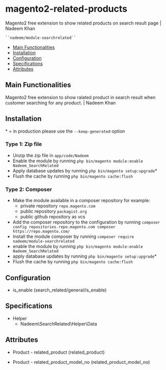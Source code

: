 # magento2-related-products
Magento2 free extension to show related products on search result page | Nadeem Khan

    ``nadeem/module-searchrelated``

 - [Main Functionalities](#markdown-header-main-functionalities)
 - [Installation](#markdown-header-installation)
 - [Configuration](#markdown-header-configuration)
 - [Specifications](#markdown-header-specifications)
 - [Attributes](#markdown-header-attributes)


## Main Functionalities
Magento2 free extension to show ralated product in search result when customer searching for any product. | Nadeem Khan

## Installation
\* = in production please use the `--keep-generated` option

### Type 1: Zip file

 - Unzip the zip file in `app/code/Nadeem`
 - Enable the module by running `php bin/magento module:enable Nadeem_SearchRelated`
 - Apply database updates by running `php bin/magento setup:upgrade`\*
 - Flush the cache by running `php bin/magento cache:flush`

### Type 2: Composer

 - Make the module available in a composer repository for example:
    - private repository `repo.magento.com`
    - public repository `packagist.org`
    - public github repository as vcs
 - Add the composer repository to the configuration by running `composer config repositories.repo.magento.com composer https://repo.magento.com/`
 - Install the module composer by running `composer require nadeem/module-searchrelated`
 - enable the module by running `php bin/magento module:enable Nadeem_SearchRelated`
 - apply database updates by running `php bin/magento setup:upgrade`\*
 - Flush the cache by running `php bin/magento cache:flush`


## Configuration

 - is_enable (search_related/general/is_enable)


## Specifications

 - Helper
	- Nadeem\SearchRelated\Helper\Data


## Attributes

 - Product - related_product (related_product)

 - Product - related_product_model_no (related_product_model_no)


